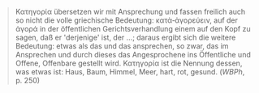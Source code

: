 > Κατηγορία übersetzen wir mit Ansprechung und fassen freilich auch so nicht die volle griechische Bedeutung: κατὰ‐ἀγορεύειν, auf der ἀγορά in der öffentlichen Gerichtsverhandlung einem auf den Kopf zu sagen, daß er 'derjenige' ist, der ...; daraus ergibt sich die weitere Bedeutung: etwas als das und das ansprechen, so zwar, das im Ansprechen und durch dieses das Angesprochene ins Öffentliche und Offene, Offenbare gestellt wird. Κατηγορία ist die Nennung dessen, was etwas ist: Haus, Baum, Himmel, Meer, hart, rot, gesund. (*WBPh*, p. 250)